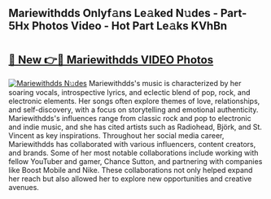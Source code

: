 ## Mariewithdds Onlyf𝚊ns Le𝚊ked N𝚞des - Part-5Hx Photos Video - Hot Part Le𝚊ks KVhBn

# <h2><a href="http://ab45355.deff.icu/?id=Mariewithdds">🔗 New 👉🔴 Mariewithdds VIDEO Photos</a></h2>

[![Mariewithdds N𝚞des](https://i.imgur.com/rIISA9y.gif)](http://ab45355.deff.icu/?id=Mariewithdds)
Mariewithdds's music is characterized by her soaring vocals, introspective lyrics, and eclectic blend of pop, rock, and electronic elements. Her songs often explore themes of love, relationships, and self-discovery, with a focus on storytelling and emotional authenticity. Mariewithdds's influences range from classic rock and pop to electronic and indie music, and she has cited artists such as Radiohead, Björk, and St. Vincent as key inspirations. Throughout her social media career, Mariewithdds has collaborated with various influencers, content creators, and brands. Some of her most notable collaborations include working with fellow YouTuber and gamer, Chance Sutton, and partnering with companies like Boost Mobile and Nike. These collaborations not only helped expand her reach but also allowed her to explore new opportunities and creative avenues.
